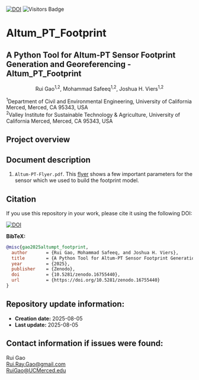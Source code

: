 [![DOI](https://zenodo.org/badge/DOI/10.5281/zenodo.16755440.svg)](https://doi.org/10.5281/zenodo.16755440)
![Visitors Badge](https://visitor-badge.laobi.icu/badge?page_id=RuiGao9.Altum_PT)

# Altum_PT_Footprint
## A Python Tool for Altum-PT Sensor Footprint Generation and Georeferencing - Altum_PT_Footprint
<p align="center">Rui Gao<sup>1,2</sup>, Mohammad Safeeq<sup>1,2</sup>, Joshua H. Viers<sup>1,2</sup></p>
<sup>1</sup>Department of Civil and Environmental Engineering, University of California Merced, Merced, CA 95343, USA<br>
<sup>2</sup>Valley Institute for Sustainable Technology & Agriculture, University of California Merced, Merced, CA 95343, USA<br>

## Project overview


## Document description
1. `Altum-PT-Flyer.pdf`. This [flyer](chrome-extension://efaidnbmnnnibpcajpcglclefindmkaj/https://ageagle.com/wp-content/uploads/2022/07/AgEagle-Altum-PT-Brochure-EN.pdf) shows a few important parameters for the sensor which we used to build the footprint model.

## Citation
If you use this repository in your work, please cite it using the following DOI:

[![DOI](https://zenodo.org/badge/DOI/10.5281/zenodo.16755440.svg)](https://doi.org/10.5281/zenodo.16755440)

**BibTeX:**
```bibtex
@misc{gao2025altumpt_footprint,
  author       = {Rui Gao, Mohammad Safeeq, and Joshua H. Viers},
  title        = {A Python Tool for Altum-PT Sensor Footprint Generation and Georeferencing – Altum_PT_Footprint},
  year         = {2025},
  publisher    = {Zenodo},
  doi          = {10.5281/zenodo.16755440},
  url          = {https://doi.org/10.5281/zenodo.16755440}
}
```

## Repository update information:
- **Creation date:** 2025-08-05
- **Last update:** 2025-08-05

## Contact information if issues were found:
Rui Gao<br>
Rui.Ray.Gao@gmail.com<br>
RuiGao@UCMerced.edu